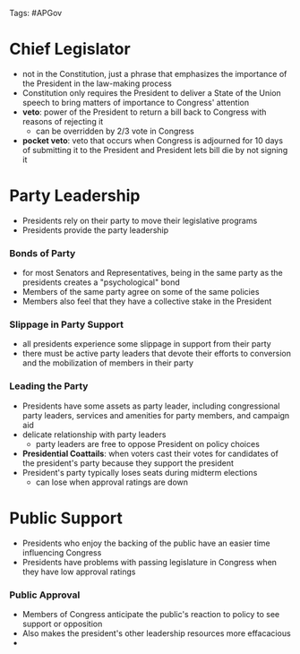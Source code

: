 Tags: #APGov 

# Chief Legislator
- not in the Constitution, just a phrase that emphasizes the importance of the President in the law-making process
- Constitution only requires the President to deliver a State of the Union speech to bring matters of importance to Congress' attention
- **veto**: power of the President to return a bill back to Congress with reasons of rejecting it
	- can be overridden by 2/3 vote in Congress
- **pocket veto**: veto that occurs when Congress is adjourned for 10 days of submitting it to the President and President lets bill die by not signing it

# Party Leadership
- Presidents rely on their party to move their legislative programs
- Presidents provide the party leadership
### Bonds of Party
- for most Senators and Representatives, being in the same party as the presidents creates a "psychological" bond
- Members of the same party agree on some of the same policies 
- Members also feel that they have a collective stake in the President
### Slippage in Party Support
- all presidents experience some slippage in support from their party
- there must be active party leaders that devote their efforts to conversion and the mobilization of members in their party
### Leading the Party
- Presidents have some assets as party leader, including congressional party leaders, services and amenities for party members, and campaign aid
- delicate relationship with party leaders
	- party leaders are free to oppose President on policy choices
- **Presidential Coattails**: when voters cast their votes for candidates of the president's party because they support the president
- President's party typically loses seats during midterm elections
	- can lose when approval ratings are down

# Public Support
- Presidents who enjoy the backing of the public have an easier time influencing Congress
- Presidents have problems with passing legislature in Congress when they have low approval ratings
### Public Approval
- Members of Congress anticipate the public's reaction to policy to see support or opposition
- Also makes the president's other leadership resources more effacacious
- 